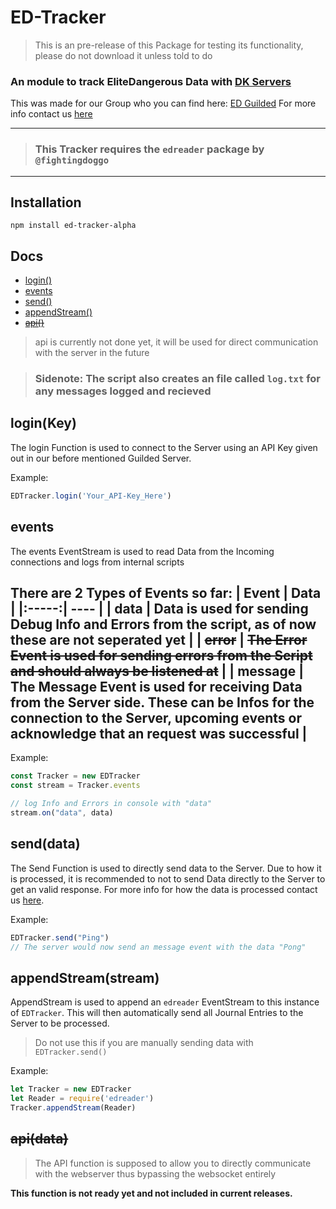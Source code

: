 ED-Tracker
==========
> This is an pre-release of this Package for testing its functionality, please do not download it unless told to do
### An module to track EliteDangerous Data with [DK Servers](https://drillkea.com)
 This was made for our Group who you can find here: [ED Guilded](https://www.guilded.gg/r/zzGRq4px6j?i=QdJ6o1Bd)
 For more info contact us [here](mailto:contact@drillkea.com)

---
> ### This Tracker requires the `edreader` package by `@fightingdoggo`
---
Installation
------------
```
npm install ed-tracker-alpha
```
Docs
----
 - [login()](#loginkey)
 - [events](#events)
 - [send()](#senddata)
 - [appendStream()](#appendstreamstream)
 - [~~api()~~](#apidata)
 > api is currently not done yet, it will be used for direct communication with the server in the future

 > ### Sidenote: The script also creates an file called `log.txt` for any messages logged and recieved

 ## login(Key)
 The login Function is used to connect to the Server using an API Key given out in our before mentioned Guilded Server.

 Example:
 ```js
 EDTracker.login('Your_API-Key_Here')
 ```

 ## events
 The events EventStream is used to read Data from the Incoming connections and logs from internal scripts

 There are 2 Types of Events so far:
 | Event | Data |
 |:-----:| ---- |
 | data | Data is used for sending Debug Info and Errors from the script, **as of now these are not seperated yet** |
 | ~~error~~ | ~~The Error Event is used for sending errors from the Script and should always be listened at~~ |
 | message | The Message Event is used for receiving Data from the Server side. These can be Infos for the connection to the Server, upcoming events or acknowledge that an request was successful |
---
Example:
 ```js
 const Tracker = new EDTracker
 const stream = Tracker.events

 // log Info and Errors in console with "data"
 stream.on("data", data)
 ```

## send(data)
The Send Function is used to directly send data to the Server.
Due to how it is processed, it is recommended to not to send Data directly to the Server to get an valid response.
For more info for how the data is processed contact us [here](mailto:contact@drillkea.com 'Drillkea Support Email').

Example:
```js
EDTracker.send("Ping")
// The server would now send an message event with the data "Pong"
```

## appendStream(stream)
AppendStream is used to append an `edreader` EventStream to this instance of `EDTracker`.
This will then automatically send all Journal Entries to the Server to be processed.
> Do not use this if you are manually sending data with `EDTracker.send()`

Example:
```js
let Tracker = new EDTracker
let Reader = require('edreader')
Tracker.appendStream(Reader)
```

## ~~api(data)~~
> The API function is supposed to allow you to directly communicate with the webserver thus bypassing the websocket entirely

**This function is not ready yet and not included in current releases.**